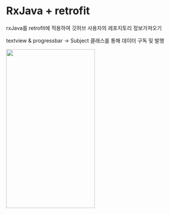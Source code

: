 # RxJava + retrofit
rxJava를 retrofit에 적용하여 깃허브 사용자의 레포지토리 정보가져오기

textview & progressbar -> Subject 클래스를 통해 데이터 구독 및 발행


<img src="https://user-images.githubusercontent.com/69443895/134699261-adb50816-9b25-451e-a302-14b08ede9e69.gif" width="240" height="430"/>

